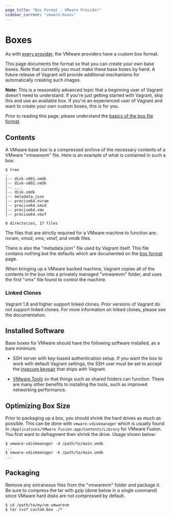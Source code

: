 ```yaml
---
page_title: "Box Format - VMware Provider"
sidebar_current: "vmware-boxes"
---
```


# Boxes

As with [every provider](/v2/providers/basic_usage.html), the VMware
providers have a custom box format.

This page documents the format so that you can create your own base boxes.
Note that currently you must make these base boxes by hand. A future release
of Vagrant will provide additional mechanisms for automatically creating such
images.

<div class="alert alert-info">
	<p>
		<strong>Note:</strong> This is a reasonably advanced topic that
		a beginning user of Vagrant doesn't need to understand. If you're
		just getting started with Vagrant, skip this and use an available
		box. If you're an experienced user of Vagrant and want to create
		your own custom boxes, this is for you.
	</p>
</div>

Prior to reading this page, please understand the
[basics of the box file format](/v2/boxes/format.html).

## Contents

A VMware base box is a compressed archive of the necessary contents
of a VMware "vmwarevm" file. Here is an example of what is contained
in such a box:

```
$ tree
.
|-- disk-s001.vmdk
|-- disk-s002.vmdk
|-- ...
|-- disk.vmdk
|-- metadata.json
|-- precise64.nvram
|-- precise64.vmsd
|-- precise64.vmx
|-- precise64.vmxf

0 directories, 17 files
```

The files that are strictly required for a VMware machine to function are:
nvram, vmsd, vmx, vmxf, and vmdk files.

There is also the "metadata.json" file used by Vagrant itself. This file
contains nothing but the defaults which are documented on the
[box format](/v2/boxes/format.html) page.

When bringing up a VMware backed machine, Vagrant copies all of the contents
in the box into a privately managed "vmwarevm" folder, and uses the first
"vmx" file found to control the machine.

<div class="alert alert-info">
	<h3>Linked Clones</h3>
	<p>
		Vagrant 1.8 and higher support linked clones. Prior versions of Vagrant do
		not support linked clones. For more information on linked clones, please see
		the documentation.
	</p>
</div>

## Installed Software

Base boxes for VMware should have the following software installed, as
a bare minimum:

* SSH server with key-based authentication setup. If you want the box to
  work with default Vagrant settings, the SSH user must be set to accept
  the [insecure keypair](https://github.com/mitchellh/vagrant/blob/master/keys/vagrant.pub)
  that ships with Vagrant.

* [VMware Tools](http://kb.vmware.com/kb/340) so that things such as shared
  folders can function. There are many other benefits to installing the tools,
  such as improved networking performance.

## Optimizing Box Size

Prior to packaging up a box, you should shrink the hard drives as much as
possible. This can be done with `vmware-vdiskmanager` which is usually
found in `/Applications/VMware Fusion.app/Contents/Library` for VMware Fusion. You first
want to defragment then shrink the drive. Usage shown below:

```
$ vmware-vdiskmanager -d /path/to/main.vmdk
...
$ vmware-vdiskmanager -k /path/to/main.vmdk
...
```

## Packaging

Remove any extraneous files from the "vmwarevm" folder
and package it. Be sure to compress the tar with gzip (done below in a
single command) since VMware hard disks are not compressed by default.

```
$ cd /path/to/my/vm.vmwarevm
$ tar cvzf custom.box ./*
```
